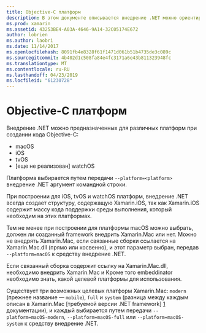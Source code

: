 ```yaml
---
title: Objective-C платформ
description: В этом документе описывается внедрение .NET можно ориентироваться при работе с кодом Objective-C различных платформ. В нем описывается macOS, iOS, tvOS и watchOS.
ms.prod: xamarin
ms.assetid: 43253BE4-A03A-4646-9A14-32C05174E672
author: lobrien
ms.author: laobri
ms.date: 11/14/2017
ms.openlocfilehash: 8091fb4e8328f61f1471d061b51b4735de3c089c
ms.sourcegitcommit: 4b402d1c508fa84e4fc3171a6e43b811323948fc
ms.translationtype: MT
ms.contentlocale: ru-RU
ms.lasthandoff: 04/23/2019
ms.locfileid: "61230728"
---
```

# <a name="objective-c-platforms"></a>Objective-C платформ

Внедрение .NET можно предназначенных для различных платформ при создании кода Objective-C:

* macOS
* iOS
* tvOS
* [еще не реализован] watchOS

Платформа выбирается путем передачи `--platform=<platform>` внедрение .NET аргумент командной строки.

При построении для iOS, tvOS и watchOS платформ, внедрение .NET всегда создает структуру, содержащую Xamarin.iOS, так как Xamarin.iOS содержит массу кода поддержки среды выполнения, который необходим на этих платформах.

Тем не менее при построении для платформы macOS можно выбрать, должен ли созданный framework внедрить Xamarin.Mac или нет. Можно не внедрять Xamarin.Mac, если связанные сборки ссылается на Xamarin.Mac.dll (прямо или косвенно), и этот параметр выбран, передав `--platform=macOS` к средству внедрение .NET.

Если связанный сборка содержит ссылку на Xamarin.Mac.dll, необходимо внедрить Xamarin.Mac и Кроме того embeddinator необходимо знать, какой целевой платформы для использования.

Существует три возможных целевых платформ Xamarin.Mac: `modern` (прежнее название — `mobile`), `full` и `system` (разница между каждым описан в Xamarin.Mac [требуемой версии .NET framework] [ 1] документации), и каждый выбирается путем передачи `--platform=macOS-modern`, `--platform=macOS-full` или `--platform=macOS-system` к средству внедрение .NET.

[1]: ~/mac/platform/target-framework.md
